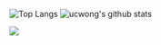 <!--<p align="center"><img width="1024" height="400" src="https://user-images.githubusercontent.com/22344498/190833731-354cce04-c310-45ae-b411-bbf7ab17b51d.gif"/> -->

![Top Langs](https://github-readme-stats.vercel.app/api/top-langs/?username=ucwong&hide=html,jupyter%20notebook&layout=compact&theme=dark)
![ucwong's github stats](https://github-readme-stats.vercel.app/api?username=ucwong&show_icons=true&count_private=true&line_height=20&theme=dark)

![](https://komarev.com/ghpvc/?username=ucwong&&style=flat-square&label=VIEWS)

